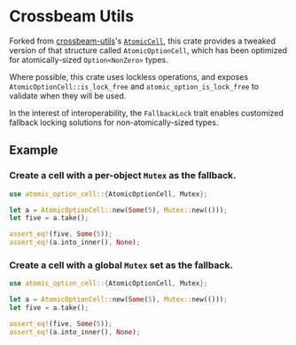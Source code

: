 # Crossbeam Utils

Forked from [crossbeam-utils](https://github.com/crossbeam-rs/crossbeam)'s [`AtomicCell`](https://docs.rs/crossbeam/0.8.1/crossbeam/atomic/struct.AtomicCell.html), this crate provides a tweaked version of that structure called `AtomicOptionCell`, which has been optimized for atomically-sized `Option<NonZero>` types.

Where possible, this crate uses lockless operations, and exposes `AtomicOptionCell::is_lock_free` and `atomic_option_is_lock_free` to validate when they will be used.

In the interest of interoperability, the `FallbackLock` trait enables customized fallback locking solutions for non-atomically-sized types.

## Example

### Create a cell with a per-object `Mutex` as the fallback.

```rust
use atomic_option_cell::{AtomicOptionCell, Mutex};

let a = AtomicOptionCell::new(Some(5), Mutex::new(()));
let five = a.take();

assert_eq!(five, Some(5));
assert_eq!(a.into_inner(), None);
```

### Create a cell with a global `Mutex` set as the fallback.

```rust
use atomic_option_cell::{AtomicOptionCell, Mutex};

let a = AtomicOptionCell::new(Some(5), Mutex::new(()));
let five = a.take();

assert_eq!(five, Some(5));
assert_eq!(a.into_inner(), None);
```